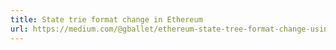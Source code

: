 ```yaml
---
title: State trie format change in Ethereum
url: https://medium.com/@gballet/ethereum-state-tree-format-change-using-an-overlay-e0862d1bf201
---
```

